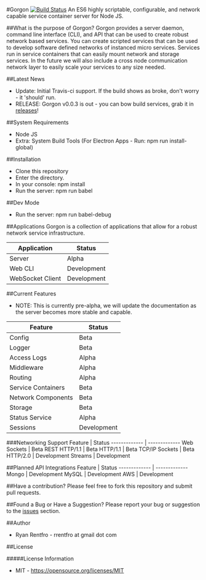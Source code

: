 #Gorgon [![Build Status](https://travis-ci.org/manufacturing-industry/gorgon.svg?branch=master)](https://travis-ci.org/manufacturing-industry/gorgon)
An ES6 highly scriptable, configurable, and network capable service container server for Node JS.

##What is the purpose of Gorgon?
Gorgon provides a server daemon, command line interface (CLI), and API that can be used to create robust network based services. You can create scripted services that can be used to develop software defined networks of instanced micro services.  Services run in service containers that can easily mount network and storage services.  In the future we will also include a cross node communication network layer to easily scale your services to any size needed.

##Latest News
* Update: Initial Travis-ci support.  If the build shows as broke, don't worry - it 'should' run.
* RELEASE: Gorgon v0.0.3 is out - you can bow build services, grab it in [releases](https://github.com/manufacturing-industry/gorgon/releases)!

##System Requirements
* Node JS
* Extra: System Build Tools (For Electron Apps - Run: npm run install-global)

##Installation
- Clone this repository
- Enter the directory.
- In your console: npm install
- Run the server: npm run babel

##Dev Mode
- Run the server: npm run babel-debug

##Applications
Gorgon is a collection of applications that allow for a robust network service infrastructure.

Application  | Status
------------- | -------------
Server  | Alpha
Web CLI | Development
WebSocket Client | Development

##Current Features
- NOTE: This is currently pre-alpha, we will update the documentation as the server becomes more stable and capable.

Feature  | Status
------------- | -------------
Config  | Beta
Logger  | Beta
Access Logs | Alpha
Middleware  | Alpha
Routing  | Alpha
Service Containers | Beta
Network Components  | Beta
Storage  | Beta
Status Service | Alpha
Sessions | Development

###Networking Support
Feature  | Status
------------- | -------------
Web Sockets | Beta
REST HTTP/1.1 | Beta
HTTP/1.1 | Beta
TCP/IP Sockets | Beta
HTTP/2.0 | Development
Streams | Development

##Planned API Integrations
Feature  | Status
------------- | -------------
Mongo | Development
MySQL | Development
AWS | Development

##Have a contribution?
Please feel free to fork this repository and submit pull requests.

##Found a Bug or Have a Suggestion?
Please report your bug or suggestion to the [issues](https://github.com/manufacturing-industry/gorgon/issues) section.
 
##Author
- Ryan Rentfro - rrentfro at gmail dot com

##License

#####License Information
- MIT - https://opensource.org/licenses/MIT